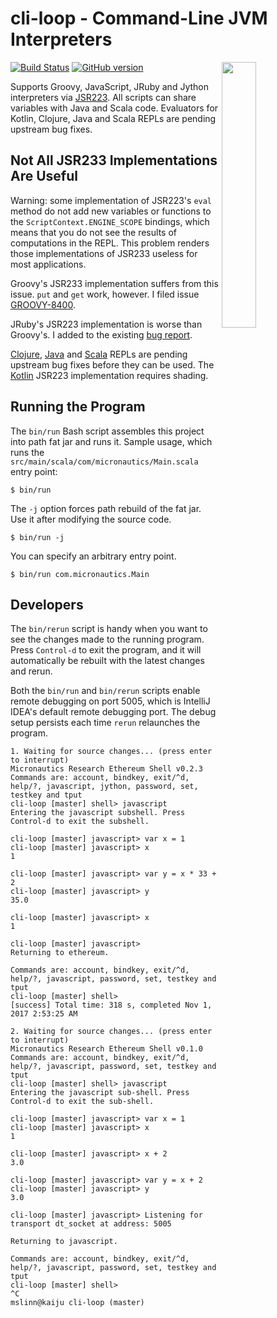 # cli-loop - Command-Line JVM Interpreters

<img src='https://raw.githubusercontent.com/mslinn/cli-loop/gh-pages/images/cliLoop.png' align='right' width='33%'>

[![Build Status](https://travis-ci.org/mslinn/cli-loop.svg?branch=master)](https://travis-ci.org/mslinn/cli-loop)
[![GitHub version](https://badge.fury.io/gh/mslinn%2Fcli-loop.svg)](https://badge.fury.io/gh/mslinn%2Fcli-loop)

Supports Groovy, JavaScript, JRuby and Jython interpreters via [JSR223](https://en.wikipedia.org/wiki/Scripting_for_the_Java_Platform).
All scripts can share variables with Java and Scala code.
Evaluators for Kotlin, Clojure, Java and Scala REPLs are pending upstream bug fixes.

## Not All JSR233 Implementations Are Useful
Warning: some implementation of JSR223's `eval` method do not add new variables or functions to the `ScriptContext.ENGINE_SCOPE` bindings,
which means that you do not see the results of computations in the REPL.
This problem renders those implementations of JSR233 useless for most applications.

Groovy's JSR233 implementation suffers from this issue.
`put` and `get` work, however.
I filed issue [GROOVY-8400](https://issues.apache.org/jira/browse/GROOVY-8400).

JRuby's JSR223 implementation is worse than Groovy's.
I added to the existing [bug report](https://github.com/jruby/jruby/issues/1952).

[Clojure](https://github.com/scijava/scripting-clojure/issues/7), 
[Java](https://github.com/scijava/scripting-java/issues/11) and 
[Scala](https://github.com/scijava/scripting-scala/issues/5) REPLs are pending upstream bug fixes before they can be used.
The [Kotlin](https://github.com/scijava/scripting-kotlin/issues/1) JSR223 implementation requires shading.
      
## Running the Program
The `bin/run` Bash script assembles this project into path fat jar and runs it.
Sample usage, which runs the `src/main/scala/com/micronautics/Main.scala` entry point:

```
$ bin/run
```

The `-j` option forces path rebuild of the fat jar.
Use it after modifying the source code.

```
$ bin/run -j
```

You can specify an arbitrary entry point.
```
$ bin/run com.micronautics.Main
```

## Developers
The `bin/rerun` script is handy when you want to see the changes made to the running program.
Press `Control-d` to exit the program, and it will automatically be rebuilt with the latest changes and rerun.

Both the `bin/run` and `bin/rerun` scripts enable remote debugging on port 5005, 
which is IntelliJ IDEA's default remote debugging port.
The debug setup persists each time `rerun` relaunches the program.

```
1. Waiting for source changes... (press enter to interrupt)
Micronautics Research Ethereum Shell v0.2.3
Commands are: account, bindkey, exit/^d, help/?, javascript, jython, password, set, testkey and tput
cli-loop [master] shell> javascript
Entering the javascript subshell. Press Control-d to exit the subshell.

cli-loop [master] javascript> var x = 1
cli-loop [master] javascript> x
1

cli-loop [master] javascript> var y = x * 33 + 2
cli-loop [master] javascript> y
35.0

cli-loop [master] javascript> x
1

cli-loop [master] javascript>
Returning to ethereum.

Commands are: account, bindkey, exit/^d, help/?, javascript, password, set, testkey and tput
cli-loop [master] shell>
[success] Total time: 318 s, completed Nov 1, 2017 2:53:25 AM

2. Waiting for source changes... (press enter to interrupt)
Micronautics Research Ethereum Shell v0.1.0
Commands are: account, bindkey, exit/^d, help/?, javascript, password, set, testkey and tput
cli-loop [master] shell> javascript
Entering the javascript sub-shell. Press Control-d to exit the sub-shell.

cli-loop [master] javascript> var x = 1
cli-loop [master] javascript> x
1

cli-loop [master] javascript> x + 2
3.0

cli-loop [master] javascript> var y = x + 2
cli-loop [master] javascript> y
3.0

cli-loop [master] javascript> Listening for transport dt_socket at address: 5005

Returning to javascript.

Commands are: account, bindkey, exit/^d, help/?, javascript, password, set, testkey and tput
cli-loop [master] shell>
^C
mslinn@kaiju cli-loop (master)
```
